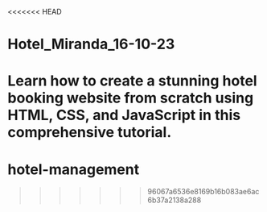 <<<<<<< HEAD
# Hotel_Miranda_16-10-23
Learn how to create a stunning hotel booking website from scratch using HTML, CSS, and JavaScript in this comprehensive tutorial.
=======
# hotel-management
>>>>>>> 96067a6536e8169b16b083ae6ac6b37a2138a288
